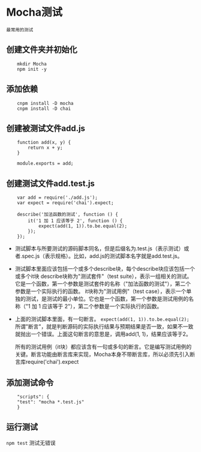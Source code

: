 # Mocha测试
    最常用的测试
## 创建文件夹并初始化
```
    mkdir Mocha
    npm init -y
```
## 添加依赖
```
    cnpm install -D mocha
    cnpm install -D chai
```
## 创建被测试文件add.js
```
    function add(x, y) {
        return x + y;
    }

    module.exports = add;
```
## 创建测试文件add.test.js
```
    var add = require('./add.js');
    var expect = require('chai').expect;

    describe('加法函数的测试', function () {
        it('1 加 1 应该等于 2', function () {
            expect(add(1, 1)).to.be.equal(2);
        });
    });
```
* 测试脚本与所要测试的源码脚本同名，但是后缀名为.test.js（表示测试）或者.spec.js（表示规格）。比如，add.js的测试脚本名字就是add.test.js。

* 测试脚本里面应该包括一个或多个describe块，每个describe块应该包括一个或多个it块
    describe块称为"测试套件"（test suite），表示一组相关的测试。它是一个函数，第一个参数是测试套件的名称（"加法函数的测试"），第二个参数是一个实际执行的函数。
    it块称为"测试用例"（test case），表示一个单独的测试，是测试的最小单位。它也是一个函数，第一个参数是测试用例的名称（"1 加 1 应该等于 2"），第二个参数是一个实际执行的函数。
* 上面的测试脚本里面，有一句断言。
`expect(add(1, 1)).to.be.equal(2);`
    所谓"断言"，就是判断源码的实际执行结果与预期结果是否一致，如果不一致就抛出一个错误。上面这句断言的意思是，调用add(1, 1)，结果应该等于2。

    所有的测试用例（it块）都应该含有一句或多句的断言。它是编写测试用例的关键。断言功能由断言库来实现，Mocha本身不带断言库，所以必须先引入断言库require('chai').expect
## 添加测试命令
```
    "scripts": {
    "test": "mocha *.test.js"
    }
```

## 运行测试
`npm test`
    测试无错误